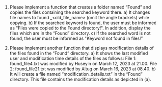 1. Please implement a function that creates a folder named “Found” and copies the files
containing the searched keyword there.
a) It changes file names to found _<old_file_name> (omit the angle brackets) while
copying.
b) If the searched keyword is found, the user must be informed as "Files were
copied to the Found directory!". In addition, display the files which are in
the “Found” directory.
c) If the searched word is not found, the user must be informed as "Keyword not
found in files!”

2. Please implement another function that displays modification details of the files found in the
“Found” directory.
a) It shows the last modified user and modification time details of the files as follows:
File 1: found_file4.txt was modified by Huseyin on March
12, 2023 at 21.00.
File 2: found_file21.txt was modified by Altug on March 16,
2023 at 08.40.
b) It will create a file named “modification_details.txt” in the “Found” directory. This file
contains the modification details as depicted in (a).
